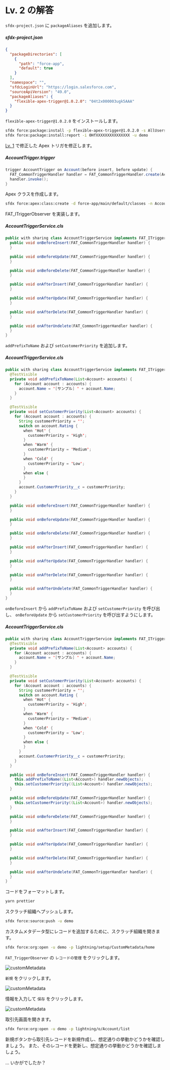 # Lv. 2 の解答

`sfdx-project.json` に `packageAliases` を追加します。

##### sfdx-project.json

```json
{
  "packageDirectories": [
    {
      "path": "force-app",
      "default": true
    }
  ],
  "namespace": "",
  "sfdcLoginUrl": "https://login.salesforce.com",
  "sourceApiVersion": "49.0",
  "packageAliases": {
    "flexible-apex-trigger@1.0.2.0": "04t2x000003ugk5AAA"
  }
}
```

`flexible-apex-trigger@1.0.2.0` をインストールします。

```sh
sfdx force:package:install -p flexible-apex-trigger@1.0.2.0 -s AllUsers -u demo
sfdx force:package:install:report -i 0HfXXXXXXXXXXXXXXX -u demo
```

[Lv. 1](level-01-answer.md) で修正した Apex トリガを修正します。

##### AccountTrigger.trigger

```java
trigger AccountTrigger on Account(before insert, before update) {
  FAT_CommonTriggerHandler handler = FAT_CommonTriggerHandler.create(Account.class);
  handler.invoke();
}
```

Apex クラスを作成します。

```sh
sfdx force:apex:class:create -d force-app/main/default/classes -n AccountTriggerService -t DefaultApexClass
```

FAT_ITriggerObserver を実装します。

##### AccountTriggerService.cls

```java
public with sharing class AccountTriggerService implements FAT_ITriggerObserver {
  public void onBeforeInsert(FAT_CommonTriggerHandler handler) {
  }

  public void onBeforeUpdate(FAT_CommonTriggerHandler handler) {
  }

  public void onBeforeDelete(FAT_CommonTriggerHandler handler) {
  }

  public void onAfterInsert(FAT_CommonTriggerHandler handler) {
  }

  public void onAfterUpdate(FAT_CommonTriggerHandler handler) {
  }

  public void onAfterDelete(FAT_CommonTriggerHandler handler) {
  }

  public void onAfterUndelete(FAT_CommonTriggerHandler handler) {
  }
}
```

`addPrefixToName` および `setCustomerPriority` を追加します。

##### AccountTriggerService.cls

```java
public with sharing class AccountTriggerService implements FAT_ITriggerObserver {
  @TestVisible
  private void addPrefixToName(List<Account> accounts) {
    for (Account account : accounts) {
      account.Name = '[サンプル] ' + account.Name;
    }
  }

  @TestVisible
  private void setCustomerPriority(List<Account> accounts) {
    for (Account account : accounts) {
      String customerPriority = '';
      switch on account.Rating {
        when 'Hot' {
          customerPriority = 'High';
        }
        when 'Warm' {
          customerPriority = 'Medium';
        }
        when 'Cold' {
          customerPriority = 'Low';
        }
        when else {
        }
      }
      account.CustomerPriority__c = customerPriority;
    }
  }

  public void onBeforeInsert(FAT_CommonTriggerHandler handler) {
  }

  public void onBeforeUpdate(FAT_CommonTriggerHandler handler) {
  }

  public void onBeforeDelete(FAT_CommonTriggerHandler handler) {
  }

  public void onAfterInsert(FAT_CommonTriggerHandler handler) {
  }

  public void onAfterUpdate(FAT_CommonTriggerHandler handler) {
  }

  public void onAfterDelete(FAT_CommonTriggerHandler handler) {
  }

  public void onAfterUndelete(FAT_CommonTriggerHandler handler) {
  }
}
```

`onBeforeInsert` から `addPrefixToName` および `setCustomerPriority` を呼び出し、
`onBeforeUpdate` から `setCustomerPriority` を呼び出すようにします。

##### AccountTriggerService.cls

```java
public with sharing class AccountTriggerService implements FAT_ITriggerObserver {
  @TestVisible
  private void addPrefixToName(List<Account> accounts) {
    for (Account account : accounts) {
      account.Name = '[サンプル] ' + account.Name;
    }
  }

  @TestVisible
  private void setCustomerPriority(List<Account> accounts) {
    for (Account account : accounts) {
      String customerPriority = '';
      switch on account.Rating {
        when 'Hot' {
          customerPriority = 'High';
        }
        when 'Warm' {
          customerPriority = 'Medium';
        }
        when 'Cold' {
          customerPriority = 'Low';
        }
        when else {
        }
      }
      account.CustomerPriority__c = customerPriority;
    }
  }

  public void onBeforeInsert(FAT_CommonTriggerHandler handler) {
    this.addPrefixToName((List<Account>) handler.newObjects);
    this.setCustomerPriority((List<Account>) handler.newObjects);
  }

  public void onBeforeUpdate(FAT_CommonTriggerHandler handler) {
    this.setCustomerPriority((List<Account>) handler.newObjects);
  }

  public void onBeforeDelete(FAT_CommonTriggerHandler handler) {
  }

  public void onAfterInsert(FAT_CommonTriggerHandler handler) {
  }

  public void onAfterUpdate(FAT_CommonTriggerHandler handler) {
  }

  public void onAfterDelete(FAT_CommonTriggerHandler handler) {
  }

  public void onAfterUndelete(FAT_CommonTriggerHandler handler) {
  }
}
```

コードをフォーマットします。

```sh
yarn prettier
```

スクラッチ組織へプッシュします。

```sh
sfdx force:source:push -u demo
```

カスタムメタデータ型にレコードを追加するために、スクラッチ組織を開きます。

```sh
sfdx force:org:open -u demo -p lightning/setup/CustomMetadata/home
```

`FAT_TriggerObserver` の `レコードの管理` をクリックします。

![customMetadata](../images/level-02-answer-01.png)

`新規` をクリックします。

![customMetadata](../images/level-02-answer-02.png)

情報を入力して `保存` をクリックします。

![customMetadata](../images/level-02-answer-03.png)

取引先画面を開きます。

```sh
sfdx force:org:open -u demo -p lightning/o/Account/list
```

新規ボタンから取引先レコードを新規作成し、想定通りの挙動かどうかを確認しましょう。
また、そのレコードを更新し、想定通りの挙動かどうかを確認しましょう。

... いかがでしたか？

